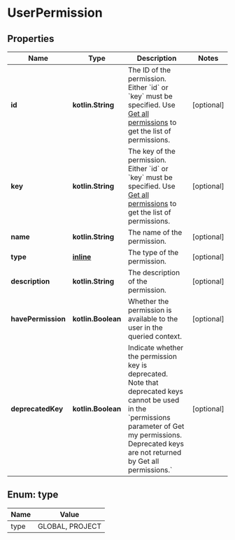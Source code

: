 
# UserPermission

## Properties
Name | Type | Description | Notes
------------ | ------------- | ------------- | -------------
**id** | **kotlin.String** | The ID of the permission. Either &#x60;id&#x60; or &#x60;key&#x60; must be specified. Use [Get all permissions](#api-rest-api-3-permissions-get) to get the list of permissions. |  [optional]
**key** | **kotlin.String** | The key of the permission. Either &#x60;id&#x60; or &#x60;key&#x60; must be specified. Use [Get all permissions](#api-rest-api-3-permissions-get) to get the list of permissions. |  [optional]
**name** | **kotlin.String** | The name of the permission. |  [optional]
**type** | [**inline**](#TypeEnum) | The type of the permission. |  [optional]
**description** | **kotlin.String** | The description of the permission. |  [optional]
**havePermission** | **kotlin.Boolean** | Whether the permission is available to the user in the queried context. |  [optional]
**deprecatedKey** | **kotlin.Boolean** | Indicate whether the permission key is deprecated. Note that deprecated keys cannot be used in the &#x60;permissions parameter of Get my permissions. Deprecated keys are not returned by Get all permissions.&#x60; |  [optional]


<a name="TypeEnum"></a>
## Enum: type
Name | Value
---- | -----
type | GLOBAL, PROJECT



